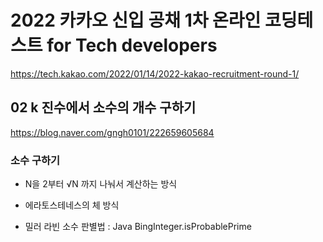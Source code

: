 # 2022 카카오 신입 공채 1차 온라인 코딩테스트 for Tech developers 

https://tech.kakao.com/2022/01/14/2022-kakao-recruitment-round-1/


## 02 k 진수에서 소수의 개수 구하기

https://blog.naver.com/gngh0101/222659605684

### 소수 구하기 

- N을 2부터 √N 까지 나눠서 계산하는 방식 

- 에라토스테네스의 체 방식

- 밀러 라빈 소수 판별법 : Java BingInteger.isProbablePrime


